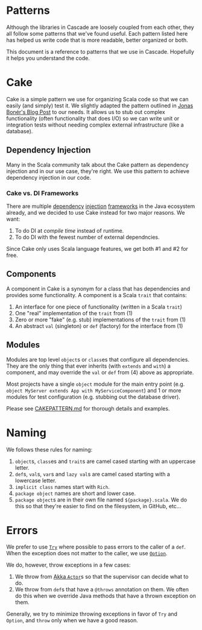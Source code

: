 # Patterns
Although the libraries in Cascade are loosely coupled from each other, they all
follow some patterns that we've found useful. Each pattern listed here has
helped us write code that is more readable, better organized or both.

This document is a reference to patterns that we use in Cascade. Hopefully it
helps you understand the code.

# Cake
Cake is a simple pattern we use for organizing Scala code so that we can easily
(and simply) test it. We slightly adapted the pattern outlined in
[Jonas Bonér's Blog Post](http://jonasboner.com/2008/10/06/real-world-scala-dependency-injection-di/)
to our needs. It allows us to stub out complex functionality (often
functionality that does I/O) so we can write unit or integration tests without
needing complex external infrastructure (like a database).

## Dependency Injection
Many in the Scala community talk about the Cake pattern as dependency injection
and in our use case, they're right. We use this pattern to achieve dependency
injection in our code.

### Cake vs. DI Frameworks
There are multiple [dependency](https://code.google.com/p/google-guice/)
[injection](http://projects.spring.io/spring-framework/)
[frameworks](http://square.github.io/dagger/) in the Java ecosystem already,
and we decided to use Cake instead for two major reasons. We want:

1. To do DI at _compile time_ instead of runtime.
2. To do DI with the fewest number of external dependncies.

Since Cake only uses Scala language features, we get both #1 and #2 for free.

## Components
A component in Cake is a synonym for a class that has dependencies and provides
some functionality. A component is a Scala `trait` that contains:

1. An interface for one piece of functionality (written in a Scala `trait`)
2. One "real" implementation of the `trait` from (1)
3. Zero or more "fake" (e.g. stub) implementations of the `trait` from (1)
4. An abstract `val` (singleton) or `def` (factory) for the interface from (1)

## Modules
Modules are top level `object`s or `class`es that configure all dependencies.
They are the only thing that ever inherits (with `extends` and `with`) a
component, and may override the `val` or `def` from (4) above as appropriate.

Most projects have a single `object` module for the main entry point (e.g.
`object MyServer extends App with MyServiceComponent`) and 1 or more modules
for test configuration (e.g. stubbing out the database driver).

Please see [CAKEPATTERN.md](CAKEPATTERN.md) for thorough details and examples.

# Naming
We follows these rules for naming:

1. `object`s, `class`es and `trait`s are camel cased starting with an uppercase
letter.
2. `def`s, `val`s, `var`s and `lazy val`s are camel cased starting with a
lowercase letter.
3. `implicit class` names start with `Rich`.
4. `package object` names are short and lower case.
5. `package object`s are in their own file named `${package}.scala`. We do this
so that they're easier to find on the filesystem, in GitHub, etc...

# Errors
We prefer to use
[`Try`](http://www.scala-lang.org/api/current/#scala.util.Try) where
possible to pass errors to the caller of a `def`. When the exception does not
matter to the caller, we use
[`Option`](http://www.scala-lang.org/api/current/#scala.Option).

We do, however, throw exceptions in a few cases:

1. We throw from
[Akka `Actor`](http://doc.akka.io/docs/akka/2.3.5/scala/actors.html)s so that
the supervisor can decide what to do.
2. We throw from `def`s that have a `@throws` annotation on them. We often do
this when we override Java methods that have a thrown exception on them.

Generally, we try to minimize throwing exceptions in favor of `Try` and
`Option`, and `throw` only when we have a good reason.
